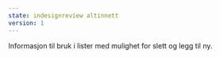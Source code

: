 ```yaml
---
state: indesignreview altinnett
version: 1
---
```

Informasjon til bruk i lister med mulighet for slett og legg til ny.
